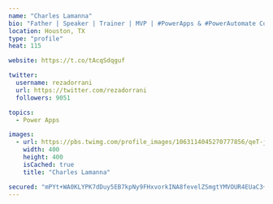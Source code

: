 ```yaml
---
name: "Charles Lamanna"
bio: "Father | Speaker | Trainer | MVP | #PowerApps & #PowerAutomate Community Super User | YouTuber Right-pointing triangle http://youtube.com/c/rezadorrani | Learn - Share - Clockwise rightwards and leftwards open circle arrows"
location: Houston, TX
type: "profile"
heat: 115

website: https://t.co/tAcqSdqguf

twitter:
  username: rezadorrani
  url: https://twitter.com/rezadorrani
  followers: 9051

topics:
  - Power Apps

images:
  - url: https://pbs.twimg.com/profile_images/1063114045270777856/qeT-jpWr_400x400.jpg
    width: 400
    height: 400
    isCached: true
    title: "Charles Lamanna"

secured: "mPYt+WA0KLYPK7dDuy5EB7kpNy9FHxvorkINA8fevelZSmgtYMVOUR4EUaC3+nwR5dl31yUHFMivOB3YWhjeY8S1P2MMmquxhvsPpczZu1Rngub48Buet6dPhFlOUFcq+t4EBXwcvuACk/N9qHfpXKaxxqyRnVwB5myxV6qFC1L8+3vMDYnXkwT9Mvkaa9TrC2rWS/3aYOHqPLUQlerGqRWv8KOCk1n6GWEUcujF242b0w1WkKuBHrG7mSzMFkE9MzY06T+qNGG+Fmfh9iPYs+1SDap78w7wk7wpr7R2w8ZKZHoa3KKGnI87Sf0uhrM7rS4vG0667ZJwSKQQu/0TZyxr8jrX4f9fheDKefbPAK53/3D+4uuiuo3KPliX0acUUewosZT7P4yMZk8xRCMG9WAOu416vXCoBp+Kvk2LAx4=;A5VHu8GAHjPEWMZu3iw9QA=="
---
```


